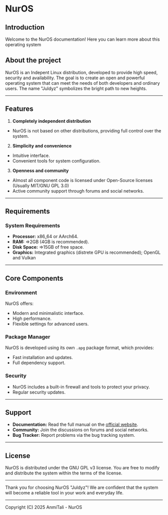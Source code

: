 # NurOS

## Introduction

Welcome to the NurOS documentation! Here you can learn more about this operating system

## About the project

NurOS is an Indepent Linux distribution, developed to provide high speed, security and availability. The goal is to create an open and powerful operating system that can meet the needs of both developers and ordinary users. The name "Juldyz" symbolizes the bright path to new heights.

***

## Features

1. **Completely independent distribution**
* NurOS is not based on other distributions, providing full control over the system.
2. **Simplicity and convenience**
* Intuitive interface.
* Convenient tools for system configuration.
3. **Openness and community**
* Almost all component code is licensed under Open-Source licenses (Usually MIT/GNU GPL 3.0)
* Active community support through forums and social networks.

***

## Requirements

### System Requirements

* **Processor:** x86_64 or AArch64.
* **RAM:** =>2GB (4GB is recommended).
* **Disk Space:** =>15GB of free space.
* **Graphics:** Integrated graphics (distrete GPU is recommended); OpenGL and Vulkan

***

## Core Components

### Environment

NurOS offers:

* Modern and minimalistic interface.
* High performance.
* Flexible settings for advanced users.

### Package Manager

NurOS is developed using its own `.apg` package format, which provides:

* Fast installation and updates.
* Full dependency support.

### Security

* NurOS includes a built-in firewall and tools to protect your privacy.
* Regular security updates.

***

## Support

* **Documentation:** Read the full manual on the [official website](https://nuros.org).
* **Community:** Join the discussions on forums and social networks.
* **Bug Tracker:** Report problems via the bug tracking system.

***

## License

NurOS is distributed under the GNU GPL v3 license. You are free to modify and distribute the system within the terms of the license.

***

Thank you for choosing NurOS "Juldyz"! We are confident that the system will become a reliable tool in your work and everyday life.

***
Copyright (C) 2025 AnmiTali - NurOS
